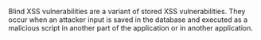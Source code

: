 Blind XSS vulnerabilities are a variant of stored XSS vulnerabilities. They occur when an attacker input is saved in the database and executed as a malicious script in another part of the application or in another application.